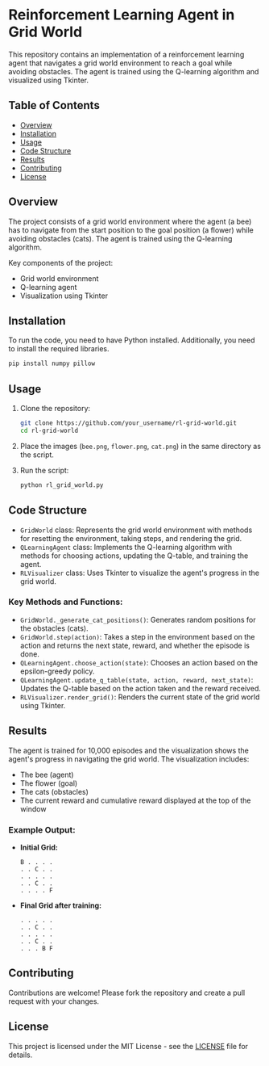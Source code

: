 

# Reinforcement Learning Agent in Grid World

This repository contains an implementation of a reinforcement learning agent that navigates a grid world environment to reach a goal while avoiding obstacles. The agent is trained using the Q-learning algorithm and visualized using Tkinter.

## Table of Contents

- [Overview](#overview)
- [Installation](#installation)
- [Usage](#usage)
- [Code Structure](#code-structure)
- [Results](#results)
- [Contributing](#contributing)
- [License](#license)

## Overview

The project consists of a grid world environment where the agent (a bee) has to navigate from the start position to the goal position (a flower) while avoiding obstacles (cats). The agent is trained using the Q-learning algorithm.

Key components of the project:
- Grid world environment
- Q-learning agent
- Visualization using Tkinter

## Installation

To run the code, you need to have Python installed. Additionally, you need to install the required libraries.

```bash
pip install numpy pillow
```

## Usage

1. Clone the repository:
    ```bash
    git clone https://github.com/your_username/rl-grid-world.git
    cd rl-grid-world
    ```

2. Place the images (`bee.png`, `flower.png`, `cat.png`) in the same directory as the script.

3. Run the script:
    ```bash
    python rl_grid_world.py
    ```

## Code Structure

- `GridWorld` class: Represents the grid world environment with methods for resetting the environment, taking steps, and rendering the grid.
- `QLearningAgent` class: Implements the Q-learning algorithm with methods for choosing actions, updating the Q-table, and training the agent.
- `RLVisualizer` class: Uses Tkinter to visualize the agent's progress in the grid world.

### Key Methods and Functions:

- `GridWorld._generate_cat_positions()`: Generates random positions for the obstacles (cats).
- `GridWorld.step(action)`: Takes a step in the environment based on the action and returns the next state, reward, and whether the episode is done.
- `QLearningAgent.choose_action(state)`: Chooses an action based on the epsilon-greedy policy.
- `QLearningAgent.update_q_table(state, action, reward, next_state)`: Updates the Q-table based on the action taken and the reward received.
- `RLVisualizer.render_grid()`: Renders the current state of the grid world using Tkinter.

## Results

The agent is trained for 10,000 episodes and the visualization shows the agent's progress in navigating the grid world. The visualization includes:

- The bee (agent)
- The flower (goal)
- The cats (obstacles)
- The current reward and cumulative reward displayed at the top of the window

### Example Output:

- **Initial Grid:**
  ```
  B . . . .
  . . C . .
  . . . . .
  . . C . .
  . . . . F
  ```

- **Final Grid after training:**
  ```
  . . . . .
  . . C . .
  . . . . .
  . . C . .
  . . . B F
  ```

## Contributing

Contributions are welcome! Please fork the repository and create a pull request with your changes.

## License

This project is licensed under the MIT License - see the [LICENSE](LICENSE) file for details.

